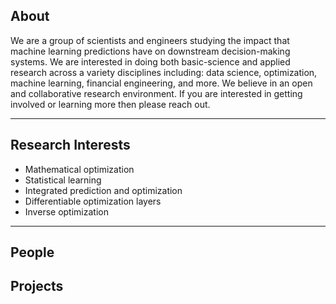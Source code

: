 ## About

We are a group of scientists and engineers studying the impact that machine learning predictions have on downstream decision-making systems. We are interested in doing both basic-science and applied research across a variety disciplines including: data science, optimization, machine learning, financial engineering, and more.  We believe in an open and collaborative research environment. If you are interested in getting involved or learning more then please reach out.


- - -

## Research Interests
- Mathematical optimization
- Statistical learning
- Integrated prediction and optimization
- Differentiable optimization layers
- Inverse optimization

- - -

## People

## Projects
